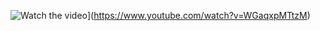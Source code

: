 ![Watch the video](https://img.youtube.com/vi/WGaqxpMTtzM/maxresdefault.jpg)](https://www.youtube.com/watch?v=WGaqxpMTtzM)

